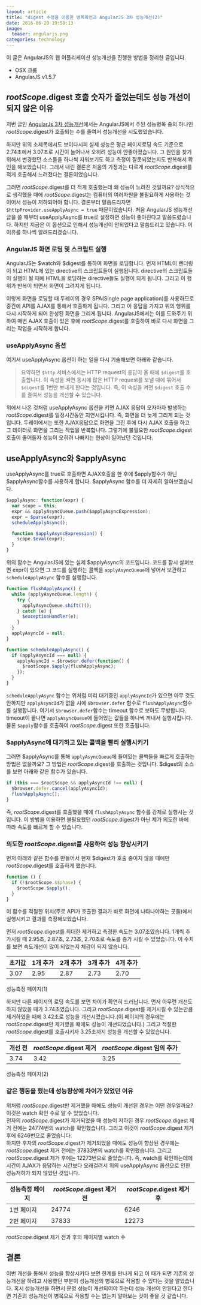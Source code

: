 ```yaml
---
layout: article
title: "digest 수정을 이용한 병목확인과 AngularJS 3차 성능개선(2)"
date: 2016-06-20 19:58:13
image:
  teaser: angularjs.png
categories: technology
---
```


이 글은 AngularJS의 웹 어플리케이션 성능개선을 진행한 방법을 정리한 글입니다.  

- OSX 크롬
- AngularJS v1.5.7  

## $rootScope.$digest 호출 숫자가 줄었는데도 성능 개선이 되지 않은 이유  

 저번 글인 [AngularJs 3차 성능개선](http://kbs0327.github.io/blog/technology/angularjs-improve-performance3/)에서는 AngularJS에서 주된 성능병목 중의 하나인 $rootScope.$digest가 호출되는 수를 줄여서 성능개선을 시도했었습니다.  

 하지만 위의 소제목에서도 보이다시피 실제 성능은 평균 페이지로딩 속도 기준으로 2.74초에서 3.07초로 시간이 늘어나서 오히려 성능이 안좋아졌습니다. 그 원인을 찾기 위해서 변경했던 소스들을 하나씩 지워보기도 하고 측정이 잘못되었는지도 반복해서 확인을 해보았습니다. 그래서 내린 결론은 처음의 가정과는 다르게 $rootScope.$digest를 적게 호출해서 느려졌다는 결론이었습니다.  

 그러면 $rootScope.$digest를 더 적게 호출했는데 왜 성능이 느려진 것일까요? 상식적으로 생각했을 때에 $rootScope.$digest는 컴퓨터의 여러자원을 불필요하게 사용하는 것이어서 성능이 저하되어야 합니다. 결론부터 말씀드리자면 `$httpProvider.useApplyAsync = true` 때문이었습니다. 처음 AngularJS 성능개선 글을 쓸 때부터 useApplyAsync를 true로 설정하면 성능이 좋아진다고 말씀드렸습니다. 하지만 지금은 이 옵션으로 인해서 성능개선이 안되었다고 말씀드리고 있습니다. 이 이유를 하나씩 알려드리겠습니다.  

### AngularJS 화면 로딩 및 스크립트 실행

 AngularJS는 $watch와 $digest를 통하여 화면을 로딩합니다. 먼저 HTML이 렌더링이 되고 HTML에 있는 directive의 스크립트들이 실행됩니다. directive의 스크립트들이 실행이 될 때에 HTML을 로딩하는 directive들도 실행이 되게 됩니다. 그리고 이 행위가 반복이 되면서 화면이 그려지게 됩니다.  

 이렇게 화면을 로딩할 때 두레이의 경우 SPA(Single page application)를 사용하므로 중간에 API를 AJAX를 통해서 호출하게 됩니다. 그리고 이 응답을 가지고 위의 행위를 다시 시작하게 되어 완성된 화면을 그리게 됩니다. AngularJS에서는 이를 도와주기 위하여 매번 AJAX 호출이 있은 후에 $rootScope.$digest를 호출하여 바로 다시 화면을 그리는 작업을 시작하게 합니다.  

### useApplyAsync 옵션 
 
 여기서 useApplyAsync 옵션이 하는 일을 다시 기술해보면 아래와 같습니다.

> 요약하면 `$http` 서비스에서는 HTTP request의 응답이 올 때에 `$digest`를 호출합니다. 이 속성을 켜면 동시에 많은 HTTP request를 보낼 때에 묶어서 `$digest`를 1번만 보내게 한다는 것입니다. 즉, 이 속성을 켜면 `$digest` 호출 수를 줄여서 성능을 개선할 수 있습니다.  

 위에서 나온 것처럼 useApplyAsync 옵션을 키면 AJAX 응답이 오자마자 발생하는 $rootScope.$digest를 일정시간동안 지연시킵니다. 즉, 화면을 더 늦게 그리게 되는 것입니다. 두레이에서는 또한 AJAX응답으로 화면을 그린 후에 다시 AJAX 호출을 하고 그 데이터로 화면을 그리는 작업을 반복합니다. 그렇기에 불필요한 $rootScope.$digest호출이 줄어들자 성능이 오히려 나빠지는 현상이 일어났던 것입니다.  

## useApplyAsync와 $applyAsync

 useApplyAsync를 true로 호출하면 AJAX호출을 한 후에 $apply함수가 아닌 $applyAsync함수를 사용하게 합니다. $applyAsync 함수를 더 자세히 알아보겠습니다.  

``` js
$applyAsync: function(expr) {
  var scope = this;
  expr && applyAsyncQueue.push($applyAsyncExpression);
  expr = $parse(expr);
  scheduleApplyAsync();

  function $applyAsyncExpression() {
    scope.$eval(expr);
  }
}
```

 위의 함수는 AngularJS에 있는 실제 $applyAsync의 코드입니다. 코드를 잠시 살펴보면 expr이 있으면 그 코드를 실행하는 콜백을 `applyAsyncQueue`에 넣어서 보관하고 `scheduleApplyAsync` 함수를 실행합니다.  

``` js
function flushApplyAsync() {
  while (applyAsyncQueue.length) {
    try {
      applyAsyncQueue.shift()();
    } catch (e) {
      $exceptionHandler(e);
    }
  }
  applyAsyncId = null;
}

function scheduleApplyAsync() {
  if (applyAsyncId === null) {
    applyAsyncId = $browser.defer(function() {
      $rootScope.$apply(flushApplyAsync);
    });
  }
}
```

 `scheduleApplyAsync` 함수는 위처럼 미리 대기중인 `applyAsyncId`가 있으면 아무 것도 안하지만 `applyAsyncId`가 없을 시에 `$browser.defer` 함수로 `flushApplyAsync`함수를 실행합니다. 여기서 `$browser.defer`함수는 timeout 함수로 보아도 무방합니다. timeout이 끝나면 `applyAsyncQueue`에 들어있는 값들을 하나씩 꺼내서 실행시킵니다. 물론 `$apply`함수를 호출하여 $rootScope.$digest 또한 호출됩니다.  

### $applyAsync에 대기하고 있는 콜백을 빨리 실행시키기

 그러면 $applyAsync를 통해 `applyAsyncQueue`에 들어있는 콜백들을 빠르게 호출하는 방법은 없을까요? 그 방법은 $rootScope.$digest를 호출하는 것입니다. $digest의 소스를 보면 아래와 같은 함수가 있습니다. 

``` js
if (this === $rootScope && applyAsyncId !== null) {
  $browser.defer.cancel(applyAsyncId);
  flushApplyAsync();
}
```
 
 즉, $rootScope.$digest를 호출했을 때에 `flushApplyAsync` 함수를 강제로 실행시는 것입니다. 이 방법을 이용하면 불필요했던 $rootScope.$digest가 아닌 제가 의도한 바에 따라 속도를 빠르게 할 수 있습니다.  

### 의도한 $rootScope.$digest를 사용하여 성능 향상시키기  

 먼저 아래와 같은 함수를 만들어서 현재 $digest가 호출 중이지 않을 때에만 $rootScope.$digest를 호출하게 했습니다.  

``` js
function () {
  if (!$rootScope.$$phase) {
    $rootScope.$apply();
  }
}
```

 이 함수를 적절한 위치(주로 API가 호출한 결과가 바로 화면에 나타나야하는 곳들)에서 실행시키고 결과를 측정해보았습니다.  

 먼저 $rootScope.$digest를 최대한 제거하고 측정한 속도는 3.07초였습니다. 1개씩 추가시킬 때 2.95초, 2.87초, 2.73초, 2.70초로 속도를 증가 시킬 수 있었습니다. 이 수치를 보면 속도개선이 많이 되었는지 체감이 되지 않습니다.  

| 초기값 | 1개 추가 | 2개 추가 | 3개 추가 | 4개 추가 |
| ---  | ---    | ---     | ---    | ---    |
| 3.07 | 2.95   | 2.87    | 2.73   | 2.70   |

성능측정 페이지(1)

 하지만 다른 페이지의 로딩 속도를 보면 차이가 확연히 드러납니다. 먼저 아무런 개선도 하지 않았을 때가 3.74초였습니다. 그리고 $rootScope.$digest를 제거시킬 수 있는만큼 제거하였을 때에 3.42초로 성능을 개선시켰습니다.(이 페이지의 경우에는 $rootScope.$digest만 제거했을 때에도 성능이 개선되었습니다.) 그리고 적절한 $rootScope.$digest를 호출시키자 3.25초까지 성능을 개선할 수 있었습니다.  

| 개선 전 | $rootScope.$digest 제거 | $rootScope.$digest 임의 추가 | 
| ---   | ---                    | ---                        |
| 3.74  | 3.42                   | 3.25                       |

성능측정 페이지(2)

### 같은 행동을 했는데 성능향상에 차이가 있었던 이유  

 위처럼 $rootScope.$digest만 제거했을 때에도 성능이 개선된 경우는 어떤 경우일까요? 이것은 watch 확인 수로 알 수 있었습니다.  
 전자의 $rootScope.$digest가 제거되었을 때 성능이 저하된 경우 $rootScope.$digest 제거 전에는 24774번의 watch를 확인했습니다. 그리고 이것이 $rootScope.$digest 제거 후에 6246번으로 줄었습니다.  
 하지만 후자의 $rootScope.$digest가 제거되었을 때에도 성능이 향상된 경우에는 $rootScope.$digest 제거 전에는 37833번의 watch를 확인했습니다. 그리고 $rootScope.$digest 제거 후에는 12273번으로 줄었습니다. 즉, watch를 확인하는데에 시간이 AJAX가 응답하는 시간보다 오래걸려서 위의 useApplyAsync 옵션으로 인한 성능저하가 되지 않았던 것입니다.  


| 성능측정 페이지  | $rootScope.$digest 제거 전 | $rootScope.$digest 제거 후 | 
| ---          | ---                      | ---                       |
| 1번 페이지     | 24774                    | 6246                      |
| 2번 페이지     | 37833                    | 12273                     |

$rootScope.$digest 제거 전과 후의 페이지별 watch 수

## 결론  

 이번 개선을 통해서 성능을 향상시키다 보면 한계를 만나게 되고 이 때가 되면 기존의 성능개선을 하려고 사용했던 부분이 성능개선의 병목으로 작용할 수 있다는 것을 알았습니다. 혹시 성능개선을 하면서 분명 성능이 개선되어야 하는데 성능 개선이 안된다고 한다면 기존의 성능개선이 병목으로 작용할 수는 없는지 알아보는 것이 좋을 것 같습니다.  
